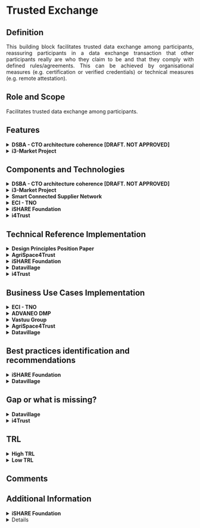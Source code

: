  # Trusted Exchange

 ## Definition
<div align="justify">This building block facilitates trusted data exchange among participants, reassuring participants in a data exchange transaction that other participants really are who they claim to be and that they comply with defined rules/agreements. This can be achieved by organisational measures (e.g. certification or verified credentials) or technical measures (e.g. remote attestation).</div> 

## Role and Scope
<div allign="justify">Facilitates trusted data exchange among participants.</div>

## Features 
<details>
  <summary><strong>DSBA - CTO architecture coherence [DRAFT. NOT APPROVED]</strong></summary>
 
- Security Profiles
- Certification
- Remote Attestation, remote integrity verification
- Trust Authority for verifying trustworthiness of participants
- European identification
- IDS Connector implementation
 
</details>

<details>
  <summary><strong>i3-Market Project</strong></summary>
 
- An Identity and Access Management system based on Decentralized/Self Sovereign Identity and Verifiable Credentials
- Smart Wallets with different level of security (Cloud/HW Wallet).
- Smart Contracts.
- A Data monetization system based on crypto currency for secure, trusted and cost-effective peer-to-peer payments.
 
Go to the [source](http://open-source.i3-market.eu/technical-information/i3-market-architecture/).
</details>

## Components and Technologies
<details>
  <summary><strong>DSBA - CTO architecture coherence [DRAFT. NOT APPROVED]</strong></summary>
 
- IDSA
  - Certification for Base, Trust, Trust+ profiles
  - Certification for Operational Environment and Components
  - Remote Attestation as specified in RAM for Trust and Trust+ profiles
  - Certification body and evaluation facilities
  - eIDAS (planned)
  - IDSA Open Source projects
- Gaia-X 
  - W3C VC (connected to Gaia-X labels and to Gaia-X Compliance(automated compliance checks))
  - Chain of Trustees (Root: eIDAS + AISBL validation)
  - eIDAS
- FIWARE/iSHARE: 
  - [iSHARE Satellite](https://dev.ishareworks.org/scheme-owner/parties.html) with strong contractual framework to provide multi IDP functionality Contributing a strong legal framework and is already operating
  - Keyrock, which supports [eID](https://ec.europa.eu/cefdigital/wiki/display/CEFDIGITAL/eID) / [eIDAS](https://digital-strategy.ec.europa.eu/en/policies/eidas-regulation)
  - Implemented by FIWARE Community: [FIWARE TRUE Connector](https://github.com/Engineering-Research-and-Development/true-connector)
  - IDSA Open Source projects

<img src="images/Trusted_Exchange_CTO.png" width="640" align="center"> </br>

</details>

<details>
  <summary><strong>i3-Market Project</strong></summary>
 
- Tokenization
- interaction with the decentralized ledger of the Data Storage system and with the Data Access System for the monetization of the data assets.

<img src="images/Trust_i3_Market.png" width="640" align="center"> </br>
</details>


<details>
  <summary><strong>Smart Connected Supplier Network</strong></summary>
 
 - Digital platforms, interconnected using IDS
 - Independent ‘address book’ for routing communication
 - Several providers
 - One-time integration with own ERP system
 - Registration in the SCSN address book
</details>

<details>
  <summary><strong>ECI - TNO</strong></summary>
 
 - [ECI Gatewise](https://www.ecisolutions.com/en-gb/)
 - IDS Connector
 - SCSN platform
 - DAPS
</details>

<details>
 <summary><strong>iSHARE Foundation</strong></summary>
 
 - iSHARE Satellite
 - Participant registration service for data spaces, allowing data spaces to make participants known in their data space and also across data spaces.
 - Totally federated 'trust phone book' to discover participants, find the trust level and the roles, and of course the data space.
</details>


<details>
  <summary><strong>i4Trust</strong></summary>
 
- [iSHARE Satellite](https://ishare.eu/ishare-satellite-explained/) services are used at this moment.  This service has been defined implementing Trust Anchor functions within data spaces to verify trust of participants.
</details>

## Technical Reference Implementation
<details>
  <summary><strong>Design Principles Position Paper</strong></summary>
 
<div align="justify">Trust is a necessary feature in any data-sharing environment, i.e. also for predictive maintenance. Unfortunately, predictive maintenance is difficult to achieve, as algorithms used are still not as effective as desired, and the quality of outcome often is not sufficient, due to a lack of reliable data. Nevertheless, integrating and leveraging data from partners – and even from competitors or companies from different sectors (OEMs, maintenance equipment producers, energy companies) – can be of great benefit for all participants.
To overcome the lack of trust currently still prevailing, data sovereignty concepts and services should be employed</div>
 
</details>

<details>
  <summary><strong>AgriSpace4Trust</strong></summary>
 <div align="justify"> <a href="https://i4trust.org/experiments/agrispace4trust/">AgriSpace4Trust</a> aims to integrate i4Trust Marketplace Framework working with FIWARE’s Smart Models and linked data following the latest NGSI-LD specifications. In addition, iSHARE integration to a third-party SensorPassport implementation will build trust within the community. SensorPassport includes functionalities on validating sensor operations, credibility, access, authorization and account control through iSHARE integration.</div>
 
</details>

<details>
 <summary><strong>iSHARE Foundation</strong></summary>
 Distributed Ledger node for federated registration of participants in data spaces, hence enabling legal and organisational interoperability.
</details>

<details>
  <summary><strong>Datavillage</strong></summary>
 
- <div align="justify"><a href="https://www.datavillage.me/platform">The Data Cage</a>: A confidential computing environment to process data from different parties while ensuring data confidentiality and algorithm ownership.</div>
 
  - End to end data encryption with algorithm integrity through enclaving
  - No data leak with whitelist sandboxing
  - Automate secure deployment on cloud providers
  - Data access management with data activity ledger
  - Interoperability with linked data and knowledge graph

  <img src="./images/Trusted_Exchange_Datavillage1.png"/>
 
- <div align="justify"><a href="https://www.datavillage.me/platform">The Data Pod</a>: A personal data store where individuals control and manage their data.</div>
 
  - Extend your data mesh with personal data store
  - Rely on user centric data model, feed and connect first and third party data
  - Get customer consent and access data in full transparency
  - Process data from Data Pod to the Data Cage
 
  <img src="./images/Trusted_Exchange_Datavillage2.png"/>
</details>

<details>
  <summary><strong>i4Trust</strong></summary>
 
- iSHARE provides testing and operation instances of the service.  
- API gateways used in i4Trust are available in the FIWARE Catalogue.  The extended version of the [Kong API gateway via plugins](https://github.com/FIWARE/kong-plugins-fiware) is recommended. 
- [Portfolio](https://i4trust.org/experiments/) of pioneer use cases relying on the i4Trust framework and using iSHARE Satellite services as basis for verifying trust of participants.
</details>

## Business Use Cases Implementation
<details>
  <summary><strong>ECI - TNO</strong></summary>
<div align="justify">A metal company purchases metal sheets to their providers as well as they receive orders from customers. Through the SCSN and IDS network they can receive orders through ECI gatewise and the IDS network to supply drive. Therefore, they can send a purchase order to their providers and they can receive purchase orders from their clients, even though they have different platforms. Information can be transmitted no matter where connectors and suppliers are connected, making sure that every type of business gets digitized and isn’t left behind.</div>
</details>

<details>
  <summary><strong>ADVANEO DMP</strong></summary>
 
<div align="justify">The <a href="https://www.advaneo-datamarketplace.de/en/#">ADVANEO DMP</a> is a collaboration portal that enables the data-sovereign formation of Data Spaces for data-driven applications. Integrated AI tools, data models and applications as well as free access to millions of Open Data support the development of data-driven innovation projects. The DMP has no contact with the actual raw data, being directly transmitted to the interested party in peer-to-peer encrypted form by an IDS-Connector. Only the exploitation result is accessible, enabling the sharing of confidential data in value chains.</div>
</details>


<details>
  <summary><strong>Vastuu Group</strong></summary>
 <div align="justify">The goal of the <a href="https://www.vttresearch.com/en/news-and-ideas/secure-sharing-supports-data-sovereignty-and-business-between-organisations">project</a> was to use the IDS standard to reveal the energy consumption and emissions information found in Helsinki Region Transport’s (HSL) and a specific city district’s data platforms. This way the data of both public transport and buildings could be taken into account when searching for ways to reduce the energy consumption and carbon footprint in a certain area. The project required developing a solution that would enable smooth data transfer without sacrificing information security.</div>
 
 ![Vastuu project's structure](./images/vastuu-case.png)
</details>


<details>
  <summary><strong>AgriSpace4Trust</strong></summary>
 <div align="justify"> <a href="https://i4trust.org/experiments/agrispace4trust/">AgriSpace4Trust</a> enables the prosumption of data services to optimise energy inputs in olive production creating new data-driven services. It proposes to create data hubs supported by i4trust data space that exploit local weather stations or agro-environmental sensors and open them to a broader community of local users. This way, opinion leaders and tech-savvy farmers will invest in buying specialised equipment, and data can be shared at will, including cooperatives and farm advisors/ agronomists.</div>
 
</details>

<details>
  <summary><strong>Datavillage</strong></summary>
 
 - <strong>TAILORED CONTENT DISCOVERY FOR END-USERS</strong>
 
Enable the analysis and processing of sensitive personal data aiming better content recommendation through data sourced directly by your users in a compliant and secure way. Let users consume online content on multiple platforms with their own reputation, identity and history. Don't collect the data in your system but access and process it via the end-users Data Pod and the Data Cage.

 <p align="center"><img src="./images/Trusted_Exchange_Datavillage3.png" height=360 align="center"/></p>

 -  <strong>TAILORED CONTENT DISCOVERY FOR END-USERS</strong>
 
 Enable the exploration and processing of user behaviors with other media & entertainment companies in a compliant and secure way (GDPR, e-privacy ...).
 <p align="center"><img src="./images/Trusted_Exchange_Datavillage4.png" height=360 align="center"/></p>
 
</details>

## Best practices identification and recommendations
<details>
 <summary><strong>iSHARE Foundation</strong></summary>
 
 -  There is a governance structure to the ledger and hence provides measures for changes and eventual fixes. 
</details>

<details>
  <summary><strong>Datavillage</strong></summary>
 
 - Flexibility to deploy on any cloud provider
 - Development environment with test data required
 - In memory processing
 
</details>

## Gap or what is missing?

<details>
  <summary><strong>Datavillage</strong></summary>
 
 - A database integrated into the confidential computing environement is missing. We are looking to integrate an in memory graph database like redis.
 
</details>


<details>
  <summary><strong>i4Trust</strong></summary>
 
- Convergence with other alternative Trust Anchor services (Gaia-X, IDS, EBSI) is being analysed under the DSBA (Data Spaces Business Alliance).
</details>


## TRL
<details>
  <summary><strong>High TRL</strong></summary>
 
 - High-tech domain: Smart Connected Supplier Network (SCSN) + IDSA
</details>
<details>
  <summary><strong>Low TRL</strong></summary>
 
 - Metal domain: Market 4.0
 - Plastic domain: Market 4.0
</details>

## Comments

## Additional Information
<details>
 <summary><strong>iSHARE Foundation</strong></summary>
Find more information in <a href="https://ishare.eu/">iSHARE Foundation's<a> webpage.
</details>
 
<details>
  <summary><strong>i4Trust</strong></summary>
 
 More information about iSHARE can be found here: 
- [Portal for developers](https://dev.ishare.eu/)
- [iSHARE wiki](https://ishareworks.atlassian.net/wiki/spaces/IS/pages/70222191/iSHARE+Scheme)
- [Additional info](https://github.com/i4Trust/building-blocks)
</details>
